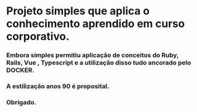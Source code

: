 # Projeto simples que aplica o conhecimento aprendido em curso corporativo.
### Embora simples permitiu aplicação de conceitos do Ruby, Rails, Vue , Typescript e a utilização disso tudo ancorado pelo DOCKER.
### A estilização anos 90 é proposital.
### Obrigado.
